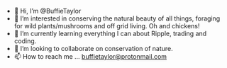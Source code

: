 - 👋 Hi, I’m @BuffieTaylor
- 👀 I’m interested in conserving the natural beauty of all things, foraging for wild plants/mushrooms and off grid living. Oh and chickens!
- 🌱 I’m currently learning everything I can about Ripple, trading and coding.
- 💞️ I’m looking to collaborate on conservation of nature.
- 📫 How to reach me ... buffietaylor@protonmail.com

<!---
BuffieTaylor/BuffieTaylor is a ✨ special ✨ repository because its `README.md` (this file) appears on your GitHub profile.
You can click the Preview link to take a look at your changes.
--->
